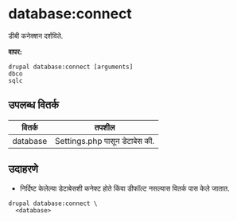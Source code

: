 # database:connect
डीबी कनेक्शन दर्शविते.

**वापर:**
```
drupal database:connect [arguments]
dbco
sqlc
```

## उपलब्ध वितर्क
वितर्क | तपशील
---------|-------------
database | Settings.php पासून डेटाबेस की.

## उदाहरणे
* निर्दिष्ट केलेल्या डेटाबेसशी कनेक्ट होते किंवा डीफॉल्ट नसल्यास वितर्क पास केले जातात.
```
drupal database:connect \
  <database>
```

